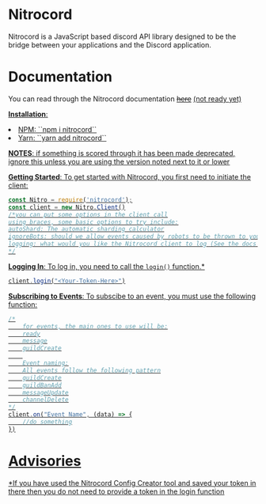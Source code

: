 # Nitrocord
Nitrocord is a JavaScript based discord API library designed to be the bridge between your applications and the Discord application.

# Documentation
You can read through the Nitrocord documentation ~~[here](https://fatalcenturion.uk/nitrocord/docs/0.1.71/stable)~~ <u>(not ready yet)<u>

**Installation**:
<li> NPM: ``npm i nitrocord``
<li>Yarn: ``yarn add nitrocord``

**NOTES**:
<u> if something is scored through it has been made deprecated, ignore this unless you are using the version noted next to it or lower</u>


**Getting Started**:
To get started with Nitrocord, you first need to initiate the client:
```js
const Nitro = require('nitrocord');
const client = new Nitro.Client()
/*you can put some options in the client call
using braces, some basic options to try include:
autoShard: The automatic sharding calculator
ignoreBots: should we allow events caused by robots to be thrown to you?
logging: what would you like the Nitrocord client to log (See the docs page)
*/
```

**Logging In**:
To log in, you need to call the `login()` function.* 
```js
client.login("<Your-Token-Here>")
```

**Subscribing to Events**:
To subscibe to an event, you must use the following function:
```js
/*
	for events, the main ones to use will be:
	ready
	message
	guildCreate
	
	Event naming:
	All events follow the following pattern
	guildCreate
	guildBanAdd
	messageUpdate
	channelDelete
*/
client.on("Event Name", (data) => {
	//do something
})

```
# Advisories


*If you have used the Nitrocord Config Creator tool and saved your token in there then you do not need to provide a token in the login function
